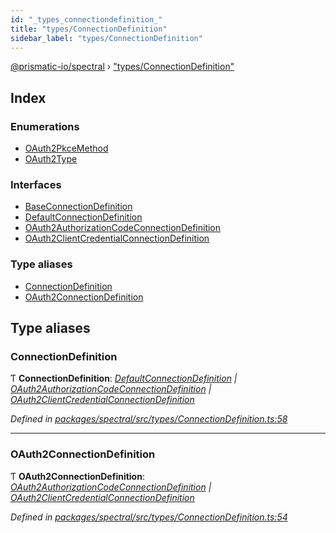 ```yaml
---
id: "_types_connectiondefinition_"
title: "types/ConnectionDefinition"
sidebar_label: "types/ConnectionDefinition"
---
```


[@prismatic-io/spectral](../index.md) › ["types/ConnectionDefinition"](_types_connectiondefinition_.md)

## Index

### Enumerations

* [OAuth2PkceMethod](../enums/_types_connectiondefinition_.oauth2pkcemethod.md)
* [OAuth2Type](../enums/_types_connectiondefinition_.oauth2type.md)

### Interfaces

* [BaseConnectionDefinition](../interfaces/_types_connectiondefinition_.baseconnectiondefinition.md)
* [DefaultConnectionDefinition](../interfaces/_types_connectiondefinition_.defaultconnectiondefinition.md)
* [OAuth2AuthorizationCodeConnectionDefinition](../interfaces/_types_connectiondefinition_.oauth2authorizationcodeconnectiondefinition.md)
* [OAuth2ClientCredentialConnectionDefinition](../interfaces/_types_connectiondefinition_.oauth2clientcredentialconnectiondefinition.md)

### Type aliases

* [ConnectionDefinition](_types_connectiondefinition_.md#connectiondefinition)
* [OAuth2ConnectionDefinition](_types_connectiondefinition_.md#oauth2connectiondefinition)

## Type aliases

###  ConnectionDefinition

Ƭ **ConnectionDefinition**: *[DefaultConnectionDefinition](../interfaces/_types_connectiondefinition_.defaultconnectiondefinition.md) | [OAuth2AuthorizationCodeConnectionDefinition](../interfaces/_types_connectiondefinition_.oauth2authorizationcodeconnectiondefinition.md) | [OAuth2ClientCredentialConnectionDefinition](../interfaces/_types_connectiondefinition_.oauth2clientcredentialconnectiondefinition.md)*

*Defined in [packages/spectral/src/types/ConnectionDefinition.ts:58](https://github.com/prismatic-io/spectral/blob/v7.6.2/packages/spectral/src/types/ConnectionDefinition.ts#L58)*

___

###  OAuth2ConnectionDefinition

Ƭ **OAuth2ConnectionDefinition**: *[OAuth2AuthorizationCodeConnectionDefinition](../interfaces/_types_connectiondefinition_.oauth2authorizationcodeconnectiondefinition.md) | [OAuth2ClientCredentialConnectionDefinition](../interfaces/_types_connectiondefinition_.oauth2clientcredentialconnectiondefinition.md)*

*Defined in [packages/spectral/src/types/ConnectionDefinition.ts:54](https://github.com/prismatic-io/spectral/blob/v7.6.2/packages/spectral/src/types/ConnectionDefinition.ts#L54)*
